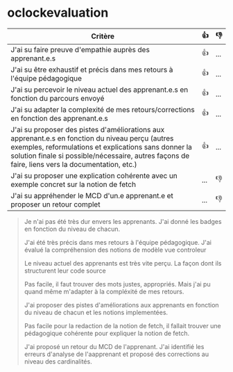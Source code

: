 # oclockevaluation


| Critère | 👍 | 👎 |
| ---------------- | ---------------- | ---------------- | 
| J'ai su faire preuve d'empathie auprès des apprenant.e.s | 👍 | ... |
| J'ai su être exhaustif et précis dans mes retours à l'équipe pédagogique | 👍 | ... |
| J'ai su percevoir le niveau actuel des apprenant.e.s en fonction du parcours envoyé | 👍 | ... |
| J'ai su adapter la complexité de mes retours/corrections en fonction des apprenant.e.s  | 👍 | ... |
| J'ai su proposer des pistes d'améliorations aux apprenant.e.s en fonction du niveau perçu (autres exemples, reformulations et explications sans donner la solution finale si possible/nécessaire, autres façons de faire, liens vers la documentation, etc.) | 👍 | ... |
| J'ai su proposer une explication cohérente avec un exemple concret sur la notion de fetch | ... | 👎 |
| J'ai su appréhender le MCD d'un.e apprenant.e et proposer un retour complet |... | 👎 |

> Je n'ai pas été très dur envers les apprenants. J'ai donné les badges en fonction du niveau de chacun.
> 
> J'ai été très précis dans mes retours à l'équipe pédagogique. J'ai évalué la compréhension des notions de modèle vue controleur
> 
> Le niveau actuel des apprenants est très vite perçu. La façon dont ils structurent leur code source
> 
> Pas facile, il faut trouver des mots justes, appropriés. Mais j'ai pu quand même m'adapter à la compléxité de mes retours.
> 
> J'ai proposer des pistes d'améliorations aux apprenants en fonction du niveau de chacun et les notions implementées.
> 
> Pas facile pour la redaction de la notion de fetch, il fallait trouver une pédagogique cohérente pour expliquer la notion de fetch.
> 
> J'ai proposé un retour du MCD de l'apprenant. J'ai identifié les erreurs d'analyse de l'aapprenant et proposé des corrections au niveau des cardinalités.
